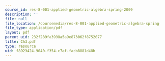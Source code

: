 ```yaml
---
course_id: res-8-001-applied-geometric-algebra-spring-2009
description: ''
file: null
file_location: /coursemedia/res-8-001-applied-geometric-algebra-spring-2009/f89234249040f354c7affacb8881d48b_Ch3.pdf
file_type: application/pdf
layout: pdf
parent_uid: 232f289fa3998a5a9e873062f8752077
title: Ch3.pdf
type: resource
uid: f8923424-9040-f354-c7af-facb8881d48b
---
```

